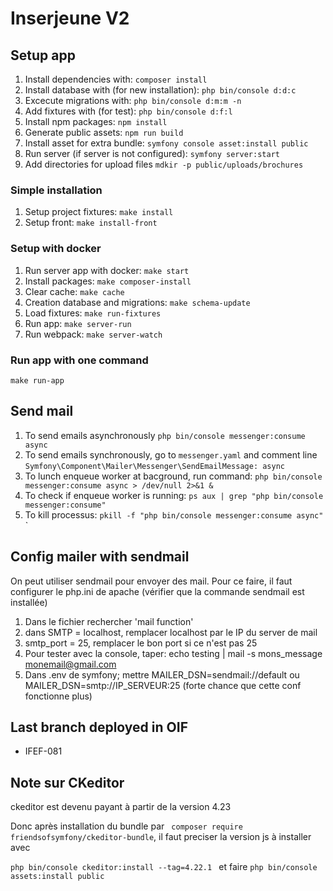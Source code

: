 # Inserjeune V2

## Setup app
1. Install dependencies with: ````composer install````
2. Install database with (for new installation): ````php bin/console d:d:c ```` 
3. Excecute migrations with: ````php bin/console d:m:m -n````
4. Add fixtures with (for test): ````php bin/console d:f:l ````
5. Install npm packages: ````npm install ````
6. Generate public assets: ````npm run build ````
7. Install asset for extra bundle: ````symfony console asset:install public````
8. Run server (if server is not configured): ````symfony server:start ````
9. Add directories for upload files `````mdkir -p public/uploads/brochures`````

### Simple installation
1. Setup project fixtures: ````make install````
2. Setup front: `````make install-front`````


### Setup with docker
1. Run server app with docker: `make start`
2. Install packages: `make composer-install`
3. Clear cache: `make cache`
4. Creation database and migrations: `make schema-update`
5. Load fixtures: `make run-fixtures`
6. Run app: `make server-run`
7. Run webpack: `make server-watch`

### Run app with one command
`make run-app`

## Send mail
1. To send emails asynchronously 
``php bin/console messenger:consume async``
2. To send emails synchronously, go to `messenger.yaml` and comment line
``Symfony\Component\Mailer\Messenger\SendEmailMessage: async`` 
3. To lunch enqueue worker at bacground, run command: `php bin/console messenger:consume async > /dev/null 2>&1 &`
4. To check if enqueue worker is running: `ps aux | grep "php bin/console messenger:consume"`
4. To kill processus: `pkill -f "php bin/console messenger:consume async"`
   `

 ## Config mailer with sendmail  
 On peut utiliser sendmail pour envoyer des mail. 
 Pour ce faire, il faut configurer le php.ini de apache (vérifier que la commande sendmail est installée)
1. Dans le fichier rechercher 'mail function'
2. dans SMTP = localhost, remplacer localhost par le IP du server de mail
3. smtp_port = 25, remplacer le bon port si ce n'est pas 25
4. Pour tester avec la console, taper: echo testing | mail -s mons_message monemail@gmail.com
5. Dans .env de symfony; mettre MAILER_DSN=sendmail://default ou MAILER_DSN=smtp://IP_SERVEUR:25 (forte chance que cette conf fonctionne plus)


## Last branch deployed in OIF
- IFEF-081


## Note sur CKeditor
ckeditor est devenu payant à partir de la version 4.23

Donc après installation du bundle par ` composer require friendsofsymfony/ckeditor-bundle`, il faut preciser la version js à installer avec 

`php bin/console ckeditor:install --tag=4.22.1 ` et faire `php bin/console assets:install public `


